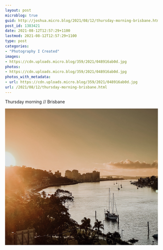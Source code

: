 ```yaml
---
layout: post
microblog: true
guid: http://joshua.micro.blog/2021/08/12/thursday-morning-brisbane.html
post_id: 1383421
date: 2021-08-12T12:57:29+1100
lastmod: 2021-08-12T12:57:29+1100
type: post
categories:
- "Photography I Created"
images:
- https://cdn.uploads.micro.blog/359/2021/048916ab0d.jpg
photos:
- https://cdn.uploads.micro.blog/359/2021/048916ab0d.jpg
photos_with_metadata:
- url: https://cdn.uploads.micro.blog/359/2021/048916ab0d.jpg
url: /2021/08/12/thursday-morning-brisbane.html
---
```

Thursday morning // Brisbane 

<img src="uploads/2021/048916ab0d.jpg" width="600" height="449" alt="" />
